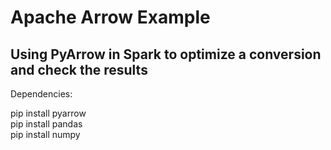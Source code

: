 # Apache Arrow Example
## Using PyArrow in Spark to optimize a conversion and check the results

Dependencies:

pip install pyarrow<br>
pip install pandas<br>
pip install numpy<br>


